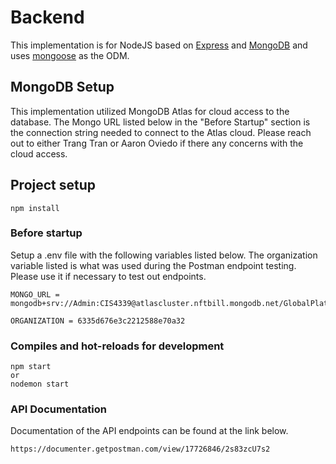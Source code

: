 # Backend

This implementation is for NodeJS based on [Express](https://expressjs.com/) and [MongoDB](https://www.mongodb.com/) and uses [mongoose](https://mongoosejs.com/) as the ODM.

## MongoDB Setup

This implementation utilized MongoDB Atlas for cloud access to the database. 
The Mongo URL listed below in the "Before Startup" section is the connection string needed to connect to the Atlas cloud. 
Please reach out to either Trang Tran or Aaron Oviedo if there any concerns with the cloud access. 


## Project setup
```
npm install
```

### Before startup 
Setup a .env file with the following variables listed below.
The organization variable listed is what was used during the Postman endpoint testing. 
Please use it if necessary to test out endpoints.

```
MONGO_URL = mongodb+srv://Admin:CIS4339@atlascluster.nftbill.mongodb.net/GlobalPlatform

ORGANIZATION = 6335d676e3c2212588e70a32
```

### Compiles and hot-reloads for development
```
npm start
or
nodemon start
```
### API Documentation
Documentation of the API endpoints can be found at the link below.
```
https://documenter.getpostman.com/view/17726846/2s83zcU7s2
```
